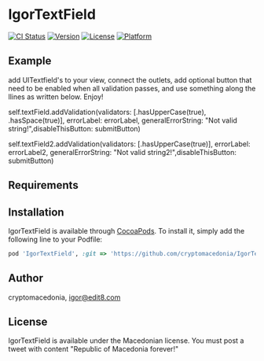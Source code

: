 # IgorTextField

[![CI Status](https://img.shields.io/travis/cryptomacedonia/IgorTextField.svg?style=flat)](https://travis-ci.org/cryptomacedonia/IgorTextField)
[![Version](https://img.shields.io/cocoapods/v/IgorTextField.svg?style=flat)](https://cocoapods.org/pods/IgorTextField)
[![License](https://img.shields.io/cocoapods/l/IgorTextField.svg?style=flat)](https://cocoapods.org/pods/IgorTextField)
[![Platform](https://img.shields.io/cocoapods/p/IgorTextField.svg?style=flat)](https://cocoapods.org/pods/IgorTextField)

## Example
add UITextfield's to your view, connect the outlets, add optional button that need to be enabled when all validation passes, and use something along the llines as written below. Enjoy!

 self.textField.addValidation(validators: [.hasUpperCase(true), .hasSpace(true)], errorLabel: errorLabel, generalErrorString: "Not valid string!",disableThisButton: submitButton)
 
 self.textField2.addValidation(validators: [.hasUpperCase(true)], errorLabel: errorLabel2, generalErrorString: "Not valid string2!",disableThisButton: submitButton)
    
        
## Requirements

## Installation

IgorTextField is available through [CocoaPods](https://cocoapods.org). To install
it, simply add the following line to your Podfile:

```ruby
pod 'IgorTextField', :git => 'https://github.com/cryptomacedonia/IgorTextField.git'
```

## Author

cryptomacedonia, igor@edit8.com

## License

IgorTextField is available under the Macedonian license. You must post a tweet with content "Republic of Macedonia forever!"
